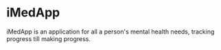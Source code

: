 # iMedApp
iMedApp is an application for all a person's mental health needs, tracking progress till making progress.
